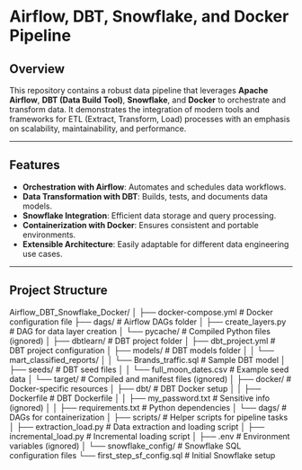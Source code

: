 # Airflow, DBT, Snowflake, and Docker Pipeline

## Overview

This repository contains a robust data pipeline that leverages **Apache Airflow**, **DBT (Data Build Tool)**, **Snowflake**, and **Docker** to orchestrate and transform data. It demonstrates the integration of modern tools and frameworks for ETL (Extract, Transform, Load) processes with an emphasis on scalability, maintainability, and performance.

---

## Features

- **Orchestration with Airflow**: Automates and schedules data workflows.
- **Data Transformation with DBT**: Builds, tests, and documents data models.
- **Snowflake Integration**: Efficient data storage and query processing.
- **Containerization with Docker**: Ensures consistent and portable environments.
- **Extensible Architecture**: Easily adaptable for different data engineering use cases.

---

## Project Structure

Airflow_DBT_Snowflake_Docker/ │ ├── docker-compose.yml # Docker configuration file ├── dags/ # Airflow DAGs folder │ ├── create_layers.py # DAG for data layer creation │ └── pycache/ # Compiled Python files (ignored) │ ├── dbtlearn/ # DBT project folder │ ├── dbt_project.yml # DBT project configuration │ ├── models/ # DBT models folder │ │ └── mart_classified_reports/ │ │ └── Brands_traffic.sql # Sample DBT model │ ├── seeds/ # DBT seed files │ │ └── full_moon_dates.csv # Example seed data │ └── target/ # Compiled and manifest files (ignored) │ ├── docker/ # Docker-specific resources │ ├── dbt/ # DBT Docker setup │ │ ├── Dockerfile # DBT Dockerfile │ │ ├── my_password.txt # Sensitive info (ignored) │ │ ├── requirements.txt # Python dependencies │ └── dags/ # DAGs for containerization │ ├── scripts/ # Helper scripts for pipeline tasks │ ├── extraction_load.py # Data extraction and loading script │ ├── incremental_load.py # Incremental loading script │ ├── .env # Environment variables (ignored) │ └── snowflake_config/ # Snowflake SQL configuration files └── first_step_sf_config.sql # Initial Snowflake setup
